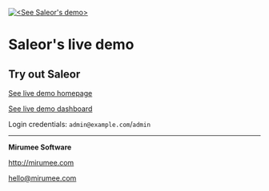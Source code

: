 [![<See Saleor's demo>](http://getsaleor.com/mr-saleor-live-demo-readme.png)](http://demo.getsaleor.com)


Saleor's live demo
==================

Try out Saleor
---------

[See live demo homepage](http://demo.getsaleor.com/)

[See live demo dashboard](http://demo.getsaleor.com/dashboard/)

Login credentials: `admin@example.com`/`admin`


- - - 

**Mirumee Software**


http://mirumee.com

hello@mirumee.com